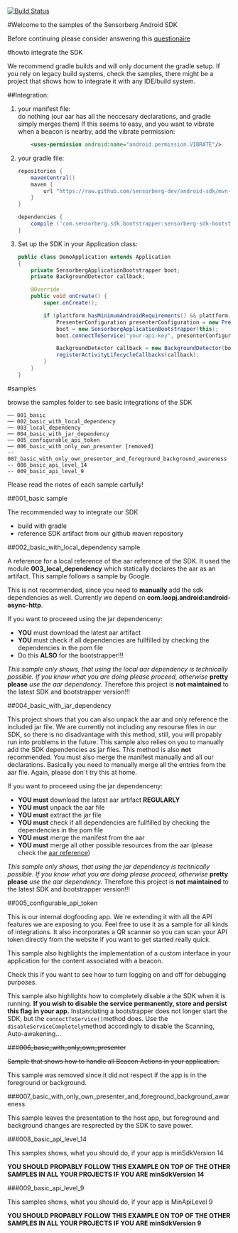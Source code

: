 [![Build Status](https://travis-ci.org/sensorberg-dev/android-sdk.svg?branch=master)](https://travis-ci.org/sensorberg-dev/android-sdk)

#Welcome to the samples of the Sensorberg Android SDK

Before continuing please consider answering this [questionaire](https://docs.google.com/a/sensorberg.com/forms/d/1EvQFPimFyLQBzoWtGNr83Iovx0T6UlnLJqTur5Tz8Kw/viewform)

#howto integrate the SDK

We recommend gradle builds and will only document the gradle setup. If you rely on legacy build systems, check the samples, there might be a project that shows how to integrate it with any IDE/build system.

##Integration:

1. your manifest file:<br/> 
do nothing (our aar has all the neccesary declarations, and gradle simply merges them)
If this seems to easy, and you want to vibrate when a beacon is nearby, add the vibrate permission:
	```xml
		<uses-permission android:name="android.permission.VIBRATE"/>
	```

2. your gradle file:

	```groovy
	repositories {
	    mavenCentral()
	    maven {
	        url "https://raw.github.com/sensorberg-dev/android-sdk/mvn-repo";
	    }
	}
	
	dependencies {
        compile ('com.sensorberg.sdk.bootstrapper:sensorberg-sdk-bootstrapper:<INSERT-THE-LATEST-RELEASE>')
    }
	```

3. Set up the SDK in your Application class:

	```java
	public class DemoApplication extends Application
	{ 
	    private SensorbergApplicationBootstrapper boot;
	    private BackgroundDetector callback;
	
	    @Override
	    public void onCreate() {
	        super.onCreate();        
	
	        if (plattform.hasMinimumAndroidRequirements() && plattform.isBluetoothLowEnergySupported()) {
                PresenterConfiguration presenterConfiguration = new PresenterConfiguration(R.drawable.ic_launcher);
                boot = new SensorbergApplicationBootstrapper(this);
                boot.connectToService("your-api-key", presenterConfiguration);

                BackgroundDetector callback = new BackgroundDetector(boot);
                registerActivityLifecycleCallbacks(callback);
            }
		}
	}
	```

#samples

browse the samples folder to see basic integrations of the SDK
	
	── 001_basic
	── 002_basic_with_local_dependency
	── 003_local_dependency
	── 004_basic_with_jar_dependency
	── 005_configurable_api_token
	── 006_basic_with_only_own_presenter [removed]
	-- 007_basic_with_only_own_presenter_and_foreground_background_awareness
	-- 008_basic_api_level_14
	-- 009_basic_api_level_9

Please read the notes of each sample carfully!

##001_basic sample

The recommended way to integrate our SDK

* build with gradle
* reference SDK artifact from our github maven repository

##002_basic_with_local_dependency sample

A reference for a local reference of the aar reference of the SDK. It used the module **003_local_dependency** which statically declares the aar as an artifact. This sample follows a sample by Google.

This is not recommended, since you need to **manually** add the sdk dependencies as well. Currently we depend on **com.loopj.android:android-async-http**.

If you want to proceeed using the jar dependenceny:
* **YOU** must download the latest aar artifact
* **YOU** must check if all dependencies are fullfilled by checking the dependencies in the pom file
* Do this **ALSO** for the bootstrapper!!!
 
*This sample only shows, that using the local aar dependency is technically possible. If you know what you are doing please proceed, otherwise* **pretty please** *use the aar dependency.* Therefore this project is **not maintained** to the latest SDK and bootstrapper version!!!


##004_basic_with_jar_dependency

This project shows that you can also unpack the aar and only reference the included jar file. We are currently not including any resourse files in our SDK, so there is no disadvantage with this method, still, you will propably run into problems in the future. This sample also relies on you to manually add the SDK dependencies as jar files. This method is also **not** recommended. You must also merge the manifest manually and all our declarations. Basically you need to manually merge all the entries from the aar file. Again, please don´t try this at home.

If you want to proceeed using the jar dependenceny:
* **YOU must** download the latest aar artifact **REGULARLY**
* **YOU must** unpack the aar file
* **YOU must** extract the jar file
* **YOU must** check if all dependencies are fullfilled by checking the dependencies in the pom file
* **YOU must** merge the manifest from the aar
* **YOU must** merge all other possible resources from the aar (please check the [aar reference](http://tools.android.com/tech-docs/new-build-system/aar-format))
 
*This sample only shows, that using the jar dependency is technically possible. If you know what you are doing please proceed, otherwise* **pretty please** *use the aar dependency.* Therefore this project is **not maintained** to the latest SDK and bootstrapper version!!!

##005_configurable_api_token

This is our internal dogfooding app. We´re extending it with all the API features we are exposing to you. Feel free to use it as a sample for all kinds of integrations. It also incorporates a QR scanner so you can scan your API token directly from the website if you want to get started really quick.

This sample also highlights the implementation of a custom interface in your application for the content associated with a beacon.

Check this if you want to see how to turn logging on and off for debugging purposes.

This sample also highlights how to completely disable a the SDK when it is running. **If you wish to disable the service permanently, store and persist this flag in your app.** Instanciating a bootstrapper does not longer start the SDK, but the ```connectToService()```method does. Use the ```disableServiceCompletely```method accordingly to disable the Scanning, Auto-awakening...

###~~006_basic_with_only_own_presenter~~

~~Sample that shows how to handle all Beacon Actions in your application.~~

This sample was removed since it did not respect if the app is in the foreground or background. 

###007_basic_with_only_own_presenter_and_foreground_background_awareness

This sample leaves the presentation to the host app, but foreground and background changes are resprected by the SDK to save power.

###008_basic_api_level_14

This samples shows, what you should do, if your app is minSdkVersion 14

**YOU SHOULD PROPABLY FOLLOW THIS EXAMPLE ON TOP OF THE OTHER SAMPLES IN ALL YOUR PROJECTS IF YOU ARE minSdkVersion 14**

###009_basic_api_level_9

This samples shows, what you should do, if your app is MinApiLevel 9

**YOU SHOULD PROPABLY FOLLOW THIS EXAMPLE ON TOP OF THE OTHER SAMPLES IN ALL YOUR PROJECTS IF YOU ARE minSdkVersion 9**



